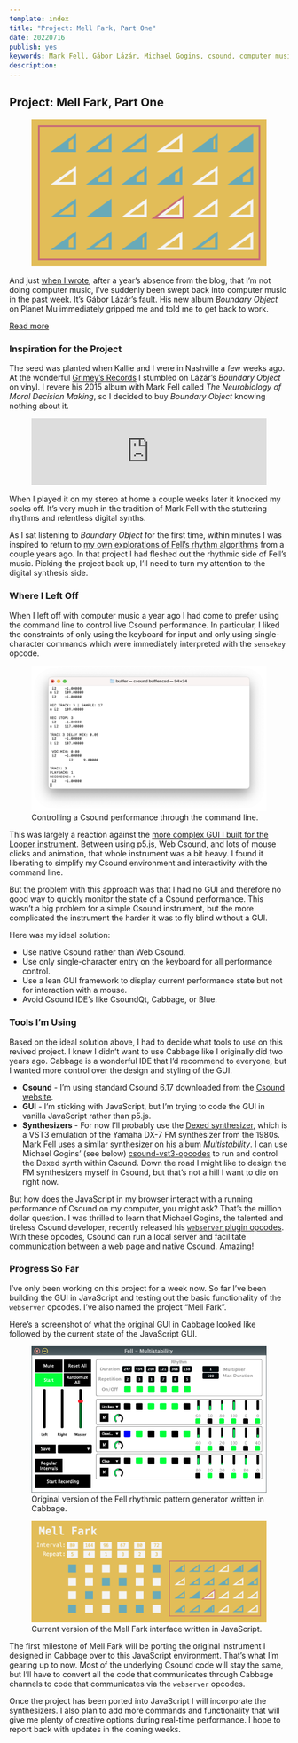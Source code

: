 ```yaml
---
template: index
title: "Project: Mell Fark, Part One"
date: 20220716
publish: yes
keywords: Mark Fell, Gábor Lázár, Michael Gogins, csound, computer music, electronic music, synthesizer, rhythm, algorithmic music
description: 
---
```

## Project: Mell Fark, Part One

<figure><a href="/blog/project-mell-fark-part-one"><img src="/images/mell_fark_excerpt.png" alt="Mell Fark interface"/></a>
</figure>

And just [when I wrote](/blog/update-the-past-year), after a year’s absence from the blog, that I’m not doing computer music, I’ve suddenly been swept back into computer music in the past week. It’s Gábor Lázár’s fault. His new album _Boundary Object_ on Planet Mu immediately gripped me and told me to get back to work.

<a class="readmore" href="">Read more</a>

### Inspiration for the Project

The seed was planted when Kallie and I were in Nashville a few weeks ago. At the wonderful [Grimey’s Records](https://www.grimeys.com/) I stumbled on Lázár’s _Boundary Object_ on vinyl. I revere his 2015 album with Mark Fell called _The Neurobiology of Moral Decision Making_, so I decided to buy _Boundary Object_ knowing nothing about it.

<figure><iframe style="border: 0; width: 100%; height: 120px;" src="https://bandcamp.com/EmbeddedPlayer/album=3936339719/size=large/bgcol=ffffff/linkcol=333333/tracklist=false/artwork=small/transparent=true/" seamless="" width="300" height="150"><a href="https://gaborlazar.bandcamp.com/album/boundary-object">Boundary Object by Gábor Lázár</a></iframe></figure>

When I played it on my stereo at home a couple weeks later it knocked my socks off. It’s very much in the tradition of Mark Fell with the stuttering rhythms and relentless digital synths.

As I sat listening to _Boundary Object_ for the first time, within minutes I was inspired to return to [my own explorations of Fell’s rhythm algorithms](/blog/study-mark-fell-rhythms) from a couple years ago. In that project I had fleshed out the rhythmic side of Fell’s music. Picking the project back up, I’ll need to turn my attention to the digital synthesis side.

### Where I Left Off

When I left off with computer music a year ago I had come to prefer using the command line to control live Csound performance. In particular, I liked the constraints of only using the keyboard for input and only using single-character commands which were immediately interpreted with the `sensekey` opcode.

<figure><img src="/images/buffer_command_line.png" alt="Screenshot of controlling Csound through the command line"/>
<figcaption>Controlling a Csound performance through the command line.</figcaption>
</figure>

This was largely a reaction against the [more complex GUI I built for the Looper instrument](/blog/project-looper). Between using p5.js, Web Csound, and lots of mouse clicks and animation, that whole instrument was a bit heavy. I found it liberating to simplify my Csound environment and interactivity with the command line.

But the problem with this approach was that I had no GUI and therefore no good way to quickly monitor the state of a Csound performance. This wasn’t a big problem for a simple Csound instrument, but the more complicated the instrument the harder it was to fly blind without a GUI.

Here was my ideal solution:

*   Use native Csound rather than Web Csound.
*   Use only single-character entry on the keyboard for all performance control.
*   Use a lean GUI framework to display current performance state but not for interaction with a mouse.
*   Avoid Csound IDE’s like CsoundQt, Cabbage, or Blue.

### Tools I’m Using

Based on the ideal solution above, I had to decide what tools to use on this revived project. I knew I didn’t want to use Cabbage like I originally did two years ago. Cabbage is a wonderful IDE that I’d recommend to everyone, but I wanted more control over the design and styling of the GUI.

*   **Csound** - I’m using standard Csound 6.17 downloaded from the [Csound website](https://csound.com/download.html).
*   **GUI** - I’m sticking with JavaScript, but I’m trying to code the GUI in vanilla JavaScript rather than p5.js.
*   **Synthesizers** - For now I’ll probably use the [Dexed synthesizer](https://asb2m10.github.io/dexed/), which is a VST3 emulation of the Yamaha DX-7 FM synthesizer from the 1980s. Mark Fell uses a similar synthesizer on his album _Multistability_. I can use Michael Gogins’ (see below) [csound-vst3-opcodes](https://github.com/gogins/csound-vst3-opcodes) to run and control the Dexed synth within Csound. Down the road I might like to design the FM synthesizers myself in Csound, but that’s not a hill I want to die on right now.

But how does the JavaScript in my browser interact with a running performance of Csound on my computer, you might ask? That’s the million dollar question. I was thrilled to learn that Michael Gogins, the talented and tireless Csound developer, recently released his [`webserver` plugin opcodes](https://github.com/gogins/csound-webserver-opcodes). With these opcodes, Csound can run a local server and facilitate communication between a web page and native Csound. Amazing!

### Progress So Far

I’ve only been working on this project for a week now. So far I’ve been building the GUI in JavaScript and testing out the basic functionality of the `webserver` opcodes. I’ve also named the project “Mell Fark”.

Here’s a screenshot of what the original GUI in Cabbage looked like followed by the current state of the JavaScript GUI.

<figure><img src="/images/fell_rhythmic_pattern_generator.png" alt="Original version of the Fell rhythmic pattern generator written in Cabbage"/>
<figcaption>Original version of the Fell rhythmic pattern generator written in Cabbage.</figcaption>
</figure>

<figure><img src="/images/mell_fark.png" alt="Current version of the Mell Fark interface written in JavaScript"/>
<figcaption>Current version of the Mell Fark interface written in JavaScript.</figcaption>
</figure>

The first milestone of Mell Fark will be porting the original instrument I designed in Cabbage over to this JavaScript environment. That’s what I’m gearing up to now. Most of the underlying Csound code will stay the same, but I’ll have to convert all the code that communicates through Cabbage channels to code that communicates via the `webserver` opcodes.

Once the project has been ported into JavaScript I will incorporate the synthesizers. I also plan to add more commands and functionality that will give me plenty of creative options during real-time performance. I hope to report back with updates in the coming weeks.